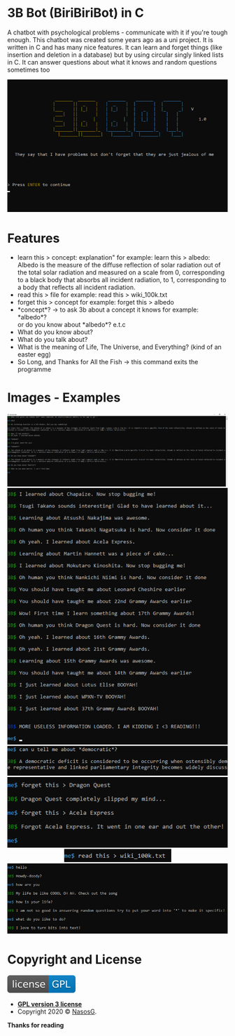 # 3B Bot (BiriBiriBot) in C

A chatbot with psychological problems - communicate with it if you're tough enough. This chatbot was created some years ago as a uni project. It is written in C and has many nice features. It can learn and forget things (like insertion and deletion in a database) but by using circular singly linked lists in C. It can answer questions about what it knows and random questions sometimes too

<div align="center"><img src="images/1.png"></div>


# Features

- learn this > concept: explanation"
for example: learn this > albedo: Albedo is the measure of the diffuse reflection of solar radiation out of the total solar radiation and measured on a scale from 0, corresponding to a black body that absorbs all incident radiation, to 1, corresponding to a body that reflects all incident radiation.
- read this > file 
for example: read this > wiki_100k.txt
- forget this > concept
for example: forget this > albedo
- \*concept\*? -> to ask 3b about a concept it knows
for example: \*albedo\*?  <br>or do you know about \*albedo\*? e.t.c
- What do you know about?
- What do you talk about?
- What is the meaning of Life, The Universe, and Everything? (kind of an easter egg)
- So Long, and Thanks for All the Fish  -> this command exits the programme

 
# Images - Examples

<div align="center"><img src="images/2.png"></div>
<div align="center"><img src="images/3.png"></div>
<div align="center"><img src="images/4.png"></div>
<div align="center"><img src="images/5.png"></div>
<div align="center"><img src="images/6.png"></div>
<div align="center"><img src="images/7.png"></div>


# Copyright and License

[![License](images/license-GPL-blue.svg)](https://www.gnu.org/licenses/gpl-3.0.en.html)

- **[GPL version 3 license](https://opensource.org/licenses/GPL-3.0)**
- Copyright 2020 © <a href="https://github.com/NasosG" target="_blank">NasosG</a>.


**Thanks for reading**